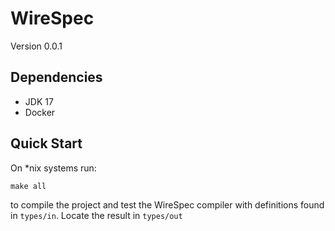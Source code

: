# WireSpec
Version 0.0.1
## Dependencies
* JDK 17
* Docker
## Quick Start
On *nix systems run:
```shell
make all
```
to compile the project and test the WireSpec compiler with definitions found in
`types/in`. Locate the result in `types/out`
